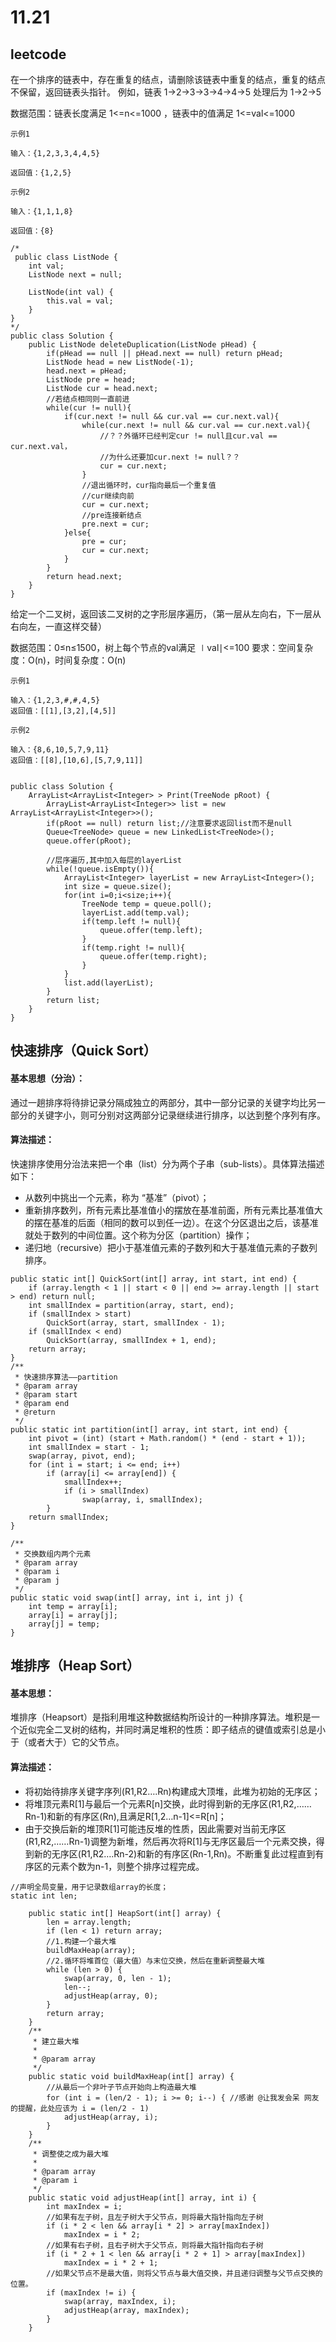# 11.21
## leetcode
在一个排序的链表中，存在重复的结点，请删除该链表中重复的结点，重复的结点不保留，返回链表头指针。 例如，链表 1->2->3->3->4->4->5  处理后为 1->2->5

数据范围：链表长度满足 1<=n<=1000 ，链表中的值满足 1<=val<=1000


```
示例1

输入：{1,2,3,3,4,4,5}

返回值：{1,2,5}

示例2

输入：{1,1,1,8}

返回值：{8}

```


```
/*
 public class ListNode {
    int val;
    ListNode next = null;

    ListNode(int val) {
        this.val = val;
    }
}
*/
public class Solution {
    public ListNode deleteDuplication(ListNode pHead) {
        if(pHead == null || pHead.next == null) return pHead;
        ListNode head = new ListNode(-1);
        head.next = pHead;
        ListNode pre = head;
        ListNode cur = head.next;
        //若结点相同则一直前进
        while(cur != null){
            if(cur.next != null && cur.val == cur.next.val){
                while(cur.next != null && cur.val == cur.next.val){
                    //？？外循环已经判定cur != null且cur.val == cur.next.val，
                    //为什么还要加cur.next != null？？
                    cur = cur.next;
                }
                //退出循环时，cur指向最后一个重复值
                //cur继续向前
                cur = cur.next;
                //pre连接新结点
                pre.next = cur;
            }else{
                pre = cur;
                cur = cur.next;
            }
        }
        return head.next;
    }
}
```


给定一个二叉树，返回该二叉树的之字形层序遍历，（第一层从左向右，下一层从右向左，一直这样交替）

数据范围：0≤n≤1500，树上每个节点的val满足 ∣val∣<=100
要求：空间复杂度：O(n)，时间复杂度：O(n)

```
示例1

输入：{1,2,3,#,#,4,5}
返回值：[[1],[3,2],[4,5]]

示例2

输入：{8,6,10,5,7,9,11}
返回值：[[8],[10,6],[5,7,9,11]]


```

```
public class Solution {
    ArrayList<ArrayList<Integer> > Print(TreeNode pRoot) {
        ArrayList<ArrayList<Integer>> list = new ArrayList<ArrayList<Integer>>();
        if(pRoot == null) return list;//注意要求返回list而不是null
        Queue<TreeNode> queue = new LinkedList<TreeNode>();
        queue.offer(pRoot);
        
        //层序遍历,其中加入每层的layerList
        while(!queue.isEmpty()){
            ArrayList<Integer> layerList = new ArrayList<Integer>();
            int size = queue.size();
            for(int i=0;i<size;i++){
                TreeNode temp = queue.poll();
                layerList.add(temp.val);
                if(temp.left != null){
                    queue.offer(temp.left);
                }
                if(temp.right != null){
                    queue.offer(temp.right);
                }
            }
            list.add(layerList);
        }
        return list;
    }
}
```

## 快速排序（Quick Sort）
#### 基本思想（分治）：

通过一趟排序将待排记录分隔成独立的两部分，其中一部分记录的关键字均比另一部分的关键字小，则可分别对这两部分记录继续进行排序，以达到整个序列有序。

#### 算法描述：
快速排序使用分治法来把一个串（list）分为两个子串（sub-lists）。具体算法描述如下：

* 从数列中挑出一个元素，称为 “基准”（pivot）；
* 重新排序数列，所有元素比基准值小的摆放在基准前面，所有元素比基准值大的摆在基准的后面（相同的数可以到任一边）。在这个分区退出之后，该基准就处于数列的中间位置。这个称为分区（partition）操作；
* 递归地（recursive）把小于基准值元素的子数列和大于基准值元素的子数列排序。

```
public static int[] QuickSort(int[] array, int start, int end) {
    if (array.length < 1 || start < 0 || end >= array.length || start > end) return null;
    int smallIndex = partition(array, start, end);
    if (smallIndex > start)
        QuickSort(array, start, smallIndex - 1);
    if (smallIndex < end)
        QuickSort(array, smallIndex + 1, end);
    return array;
}
/**
 * 快速排序算法——partition
 * @param array
 * @param start
 * @param end
 * @return
 */
public static int partition(int[] array, int start, int end) {
    int pivot = (int) (start + Math.random() * (end - start + 1));
    int smallIndex = start - 1;
    swap(array, pivot, end);
    for (int i = start; i <= end; i++)
        if (array[i] <= array[end]) {
            smallIndex++;
            if (i > smallIndex)
                swap(array, i, smallIndex);
        }
    return smallIndex;
}
 
/**
 * 交换数组内两个元素
 * @param array
 * @param i
 * @param j
 */
public static void swap(int[] array, int i, int j) {
    int temp = array[i];
    array[i] = array[j];
    array[j] = temp;
}

```

## 堆排序（Heap Sort）
#### 基本思想：
堆排序（Heapsort）是指利用堆这种数据结构所设计的一种排序算法。堆积是一个近似完全二叉树的结构，并同时满足堆积的性质：即子结点的键值或索引总是小于（或者大于）它的父节点。

#### 算法描述：

* 将初始待排序关键字序列(R1,R2….Rn)构建成大顶堆，此堆为初始的无序区；
* 将堆顶元素R[1]与最后一个元素R[n]交换，此时得到新的无序区(R1,R2,……Rn-1)和新的有序区(Rn),且满足R[1,2…n-1]<=R[n]；
* 由于交换后新的堆顶R[1]可能违反堆的性质，因此需要对当前无序区(R1,R2,……Rn-1)调整为新堆，然后再次将R[1]与无序区最后一个元素交换，得到新的无序区(R1,R2….Rn-2)和新的有序区(Rn-1,Rn)。不断重复此过程直到有序区的元素个数为n-1，则整个排序过程完成。

```
//声明全局变量，用于记录数组array的长度；
static int len;

    public static int[] HeapSort(int[] array) {
        len = array.length;
        if (len < 1) return array;
        //1.构建一个最大堆
        buildMaxHeap(array);
        //2.循环将堆首位（最大值）与末位交换，然后在重新调整最大堆
        while (len > 0) {
            swap(array, 0, len - 1);
            len--;
            adjustHeap(array, 0);
        }
        return array;
    }
    /**
     * 建立最大堆
     *
     * @param array
     */
    public static void buildMaxHeap(int[] array) {
        //从最后一个非叶子节点开始向上构造最大堆
        for (int i = (len/2 - 1); i >= 0; i--) { //感谢 @让我发会呆 网友的提醒，此处应该为 i = (len/2 - 1) 
            adjustHeap(array, i);
        }
    }
    /**
     * 调整使之成为最大堆
     *
     * @param array
     * @param i
     */
    public static void adjustHeap(int[] array, int i) {
        int maxIndex = i;
        //如果有左子树，且左子树大于父节点，则将最大指针指向左子树
        if (i * 2 < len && array[i * 2] > array[maxIndex])
            maxIndex = i * 2;
        //如果有右子树，且右子树大于父节点，则将最大指针指向右子树
        if (i * 2 + 1 < len && array[i * 2 + 1] > array[maxIndex])
            maxIndex = i * 2 + 1;
        //如果父节点不是最大值，则将父节点与最大值交换，并且递归调整与父节点交换的位置。
        if (maxIndex != i) {
            swap(array, maxIndex, i);
            adjustHeap(array, maxIndex);
        }
    }
```


